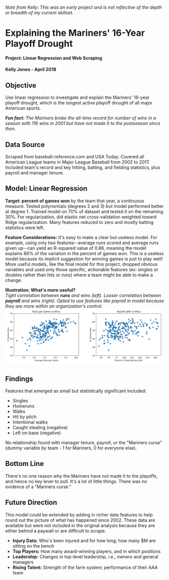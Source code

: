 *Note from Kelly: This was an early project and is not reflective of the depth or breadth of my current skillset.*

# Explaining the Mariners' 16-Year Playoff Drought

#### Project: Linear Regression and Web Scraping

#### Kelly Jones - April 2018

## Objective

Use linear regression to investigate and explain the Mariners' 16-year playoff drought, which is the longest active playoff drought of all major American sports. 

***Fun fact:** The Mariners broke the all-time record for number of wins in a season with 116 wins in 2001 but have not made it to the postseason since then.*

## Data Source

Scraped from baseball-reference.com and USA Today. Covered all American League teams in Major League Baseball from 2002 to 2017. Included team's record and key hitting, batting, and fielding statistics, plus payroll and manager tenure.

## Model: Linear Regression

**Target: percent of games won** by the team that year, a continuous measure. Tested polynomials (degrees 2 and 3) but model performed better at degree 1. Trained model on 70% of dataset and tested it on the remaining 30%. For regularization, did elastic net cross-validation weighted toward Ridge regularization. Many features reduced to zero and mostly batting statistics were left.

**Feature Considerations:** It's easy to make a clear but useless model. For example, using only two features--average runs scored and average runs given up--can yield an R-squared value of 0.86, meaning the model explains 86% of the variation in the percent of games won. This is a useless model because its implicit suggestion for winning games is just to play well! More useful models, like the final model for this project, dropped obvious variables and used only those specific, actionable features (ex: singles or doubles rather than hits or runs) where a team might be able to make a change.

**Illustration: What's more useful?**  
*Tight correlation between **runs** and wins (left). Looser correlation between **payroll** and wins (right). Opted to use features like payroll in model because they are more within an organization's control.*
![sidebyside](figures/sidebyside.png)

## Findings

Features that emerged as small but statistically significant included:
* Singles 
* Homeruns
* Walks
* Hit by pitch
* Intentional walks
* Caught stealing (negative)
* Left on base (negative)

No relationship found with manager tenure, payroll, or the "Mariners curse" (dummy variable by team - 1 for Mariners, 0 for everyone else).

## Bottom Line

There's no one reason why the Mariners have not made it to the playoffs, and hence no key lever to pull. It's a lot of little things. There was no evidence of a "Mariners curse."

## Future Direction

This model could be extended by adding in richer data features to help round out the picture of what has happened since 2002. These data are available but were not included in the original analysis because they are either behind a paywall or are difficult to scrape.

- **Injury Data:** Who's been injured and for how long; how many $M are sitting on the bench
- **Top Players:** How many award-winning players, and in which positions
- **Leadership:** Changes in top-level leadership, i.e., owners and general managers
- **Rising Talent:** Strength of the farm system; performance of their AAA team
